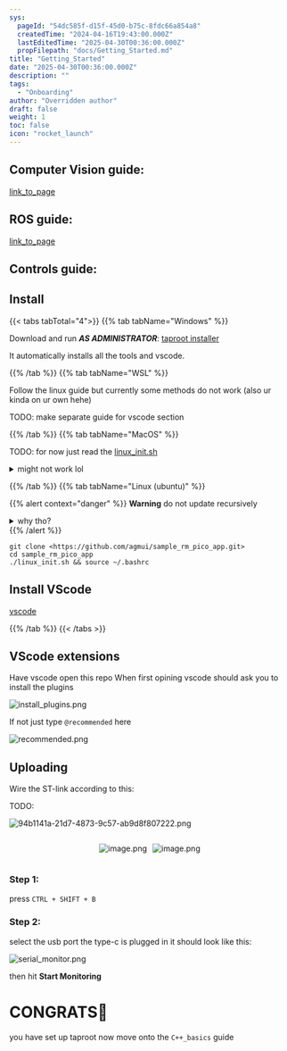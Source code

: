 ```yaml
---
sys:
  pageId: "54dc585f-d15f-45d0-b75c-8fdc66a854a8"
  createdTime: "2024-04-16T19:43:00.000Z"
  lastEditedTime: "2025-04-30T00:36:00.000Z"
  propFilepath: "docs/Getting_Started.md"
title: "Getting_Started"
date: "2025-04-30T00:36:00.000Z"
description: ""
tags:
  - "Onboarding"
author: "Overridden author"
draft: false
weight: 1
toc: false
icon: "rocket_launch"
---
```


## Computer Vision guide:

[link_to_page](86d45bc0-388b-4d26-8848-44f255f73d0e)

## ROS guide:

[link_to_page](3c76c1de-ec8f-46d6-8b0a-294005edc2d5)

## Controls guide:

## Install

{{< tabs tabTotal="4">}}
{{% tab tabName="Windows" %}}

Download and run _**AS ADMINISTRATOR**_: [taproot installer](https://github.com/Thornbots/TeachingFreshies/releases/tag/1.0)

It automatically installs all the tools and vscode.

{{% /tab %}}
{{% tab tabName="WSL" %}}

Follow the linux guide but currently some methods do not work (also ur kinda on ur own hehe)

TODO: make separate guide for vscode section

{{% /tab %}}
{{% tab tabName="MacOS" %}}

TODO: for now just read the [linux_init.sh](https://github.com/agmui/sample_rm_pico_app/blob/main/linux_init.sh)

<details>
<summary>might not work lol</summary>

`brew install libusb pkg-config`

Next install: [vscode](https://code.visualstudio.com/Download)

</details>

{{% /tab %}}
{{% tab tabName="Linux (ubuntu)" %}}

{{% alert context="danger" %}}
**Warning** do not update recursively
<details>
<summary>why tho?</summary>
There are some submodules that may go on for a while (like tinyusb) and I highly
recommend you don't need to get them.
If you want to see what submodules I update just look in `linux_init.sh`
</details>
{{% /alert %}}

```shell
git clone <https://github.com/agmui/sample_rm_pico_app.git>
cd sample_rm_pico_app
./linux_init.sh && source ~/.bashrc
```

## Install VScode

[vscode](https://code.visualstudio.com/Download)

{{% /tab %}}
{{< /tabs >}}

## VScode extensions

Have vscode open this repo
When first opining vscode should ask you to install the plugins

![install_plugins.png](https://prod-files-secure.s3.us-west-2.amazonaws.com/d518164a-d88e-44d1-a4ee-3adb3bd8bce0/89bd30f0-1825-4e77-867b-0a41ce370880/install_plugins.png?X-Amz-Algorithm=AWS4-HMAC-SHA256&X-Amz-Content-Sha256=UNSIGNED-PAYLOAD&X-Amz-Credential=ASIAZI2LB466W67QPKRC%2F20250614%2Fus-west-2%2Fs3%2Faws4_request&X-Amz-Date=20250614T041208Z&X-Amz-Expires=3600&X-Amz-Security-Token=IQoJb3JpZ2luX2VjEDwaCXVzLXdlc3QtMiJGMEQCIC%2F1dAwsrKqFT%2Fur9Bmqh2b2u3cTbJwpCKfArZVNOqglAiA9fCTNZCuJ0r9NbI0Dw7bBBHaAABz262fA%2Bo8k6zyigir%2FAwglEAAaDDYzNzQyMzE4MzgwNSIM1tFhMtlDXT3SegpBKtwDBbZ89CigGxcNuqnrqDL8ZltIjDWCQWnx9MgiG4WNLM8LqzDyJNtLhq5irKyvfxdenkHzfJauLVQEtsQroF7B18AwRVpSWzRS%2BMkVJv4sNDEdCQTIB6mICphLYxguEDJYCsK1xIXKcsXDxOY%2BMDyqCjMVQFVMZIMvyqrg4zEDLUbaLOwJBvLRT17hlAO%2Bqm8oAJam%2BCEoANWF%2BOQv6DkRtm%2FcE52ixIVWxC7oFDOK%2F98A7JVkodJh489b9m98gfpdQpx1BBway43an6iXZYI0oInNIzPJiVYDDTd9GMmFmGT0oMZc1NTuoKaetFOWDvYVzK5goQ%2F5F7bLbLTnSN3XJfkrkPEVoWY3R3ChEdVr6ay74FBVOm4oADX%2F2gRom0VRtR4vMRCSuih3IXSuaUEs4Z2nWcJEsHGeW1PBXaOT4inVMmh66YG2OGVPmpGm3xtURvvd16EDqdZb%2FBHUpKH%2BZchCG4S18B3ykon09E4PV8awV7SSyCowdoxfOIskAkwatxcUywYn4kX92aJR2mEwNJmJAmNnD%2FKZ%2B%2BaV5vmAi1yIgQCXt%2FkVo5nsNsE48EobjEaycIICNlturXCGC1qZeh%2FLqvLLyjB54ZLaWueEUSkjxrAlatgWylLeyNwwleyzwgY6pgHB2YmM9rCVFTj4fIDIDVkXtiDvq4O2B0ds2ZW0F8X3QlwJHWC7Y4usH0nxm8m1ZIBZqR0kpAs0fpwBdbhHK2rTHk0eH73%2BnDOEekfxe959NWm6lharmi8MqkJnvxvi3tr1kEubLFY1hXiO8fzqldnyGalWXj%2FjnGMtw7sAywNcsX69rkFBa2pM7TvxOn2WWzGC7n98ZYNHumRZSvt4suX1nYXzxdVS&X-Amz-Signature=bcebb20c25d2d3e0db548227d1ea90ec746c8653734cf8a52ec093b48ee1066c&X-Amz-SignedHeaders=host&x-amz-checksum-mode=ENABLED&x-id=GetObject)

If not just type `@recommended` here  

![recommended.png](https://prod-files-secure.s3.us-west-2.amazonaws.com/d518164a-d88e-44d1-a4ee-3adb3bd8bce0/61e661e9-5d85-4dfc-be0d-8d2097a5e793/recommended.png?X-Amz-Algorithm=AWS4-HMAC-SHA256&X-Amz-Content-Sha256=UNSIGNED-PAYLOAD&X-Amz-Credential=ASIAZI2LB466W67QPKRC%2F20250614%2Fus-west-2%2Fs3%2Faws4_request&X-Amz-Date=20250614T041208Z&X-Amz-Expires=3600&X-Amz-Security-Token=IQoJb3JpZ2luX2VjEDwaCXVzLXdlc3QtMiJGMEQCIC%2F1dAwsrKqFT%2Fur9Bmqh2b2u3cTbJwpCKfArZVNOqglAiA9fCTNZCuJ0r9NbI0Dw7bBBHaAABz262fA%2Bo8k6zyigir%2FAwglEAAaDDYzNzQyMzE4MzgwNSIM1tFhMtlDXT3SegpBKtwDBbZ89CigGxcNuqnrqDL8ZltIjDWCQWnx9MgiG4WNLM8LqzDyJNtLhq5irKyvfxdenkHzfJauLVQEtsQroF7B18AwRVpSWzRS%2BMkVJv4sNDEdCQTIB6mICphLYxguEDJYCsK1xIXKcsXDxOY%2BMDyqCjMVQFVMZIMvyqrg4zEDLUbaLOwJBvLRT17hlAO%2Bqm8oAJam%2BCEoANWF%2BOQv6DkRtm%2FcE52ixIVWxC7oFDOK%2F98A7JVkodJh489b9m98gfpdQpx1BBway43an6iXZYI0oInNIzPJiVYDDTd9GMmFmGT0oMZc1NTuoKaetFOWDvYVzK5goQ%2F5F7bLbLTnSN3XJfkrkPEVoWY3R3ChEdVr6ay74FBVOm4oADX%2F2gRom0VRtR4vMRCSuih3IXSuaUEs4Z2nWcJEsHGeW1PBXaOT4inVMmh66YG2OGVPmpGm3xtURvvd16EDqdZb%2FBHUpKH%2BZchCG4S18B3ykon09E4PV8awV7SSyCowdoxfOIskAkwatxcUywYn4kX92aJR2mEwNJmJAmNnD%2FKZ%2B%2BaV5vmAi1yIgQCXt%2FkVo5nsNsE48EobjEaycIICNlturXCGC1qZeh%2FLqvLLyjB54ZLaWueEUSkjxrAlatgWylLeyNwwleyzwgY6pgHB2YmM9rCVFTj4fIDIDVkXtiDvq4O2B0ds2ZW0F8X3QlwJHWC7Y4usH0nxm8m1ZIBZqR0kpAs0fpwBdbhHK2rTHk0eH73%2BnDOEekfxe959NWm6lharmi8MqkJnvxvi3tr1kEubLFY1hXiO8fzqldnyGalWXj%2FjnGMtw7sAywNcsX69rkFBa2pM7TvxOn2WWzGC7n98ZYNHumRZSvt4suX1nYXzxdVS&X-Amz-Signature=4745a68b7b9b56955c99a7a52da5f10dcf4801493be616d6581b72c0df6cb230&X-Amz-SignedHeaders=host&x-amz-checksum-mode=ENABLED&x-id=GetObject)

## Uploading

Wire the ST-link according to this:

TODO:

![94b1141a-21d7-4873-9c57-ab9d8f807222.png](https://prod-files-secure.s3.us-west-2.amazonaws.com/d518164a-d88e-44d1-a4ee-3adb3bd8bce0/e5fad17d-ab82-4300-9f4c-505ab4b1202c/94b1141a-21d7-4873-9c57-ab9d8f807222.png?X-Amz-Algorithm=AWS4-HMAC-SHA256&X-Amz-Content-Sha256=UNSIGNED-PAYLOAD&X-Amz-Credential=ASIAZI2LB466W67QPKRC%2F20250614%2Fus-west-2%2Fs3%2Faws4_request&X-Amz-Date=20250614T041208Z&X-Amz-Expires=3600&X-Amz-Security-Token=IQoJb3JpZ2luX2VjEDwaCXVzLXdlc3QtMiJGMEQCIC%2F1dAwsrKqFT%2Fur9Bmqh2b2u3cTbJwpCKfArZVNOqglAiA9fCTNZCuJ0r9NbI0Dw7bBBHaAABz262fA%2Bo8k6zyigir%2FAwglEAAaDDYzNzQyMzE4MzgwNSIM1tFhMtlDXT3SegpBKtwDBbZ89CigGxcNuqnrqDL8ZltIjDWCQWnx9MgiG4WNLM8LqzDyJNtLhq5irKyvfxdenkHzfJauLVQEtsQroF7B18AwRVpSWzRS%2BMkVJv4sNDEdCQTIB6mICphLYxguEDJYCsK1xIXKcsXDxOY%2BMDyqCjMVQFVMZIMvyqrg4zEDLUbaLOwJBvLRT17hlAO%2Bqm8oAJam%2BCEoANWF%2BOQv6DkRtm%2FcE52ixIVWxC7oFDOK%2F98A7JVkodJh489b9m98gfpdQpx1BBway43an6iXZYI0oInNIzPJiVYDDTd9GMmFmGT0oMZc1NTuoKaetFOWDvYVzK5goQ%2F5F7bLbLTnSN3XJfkrkPEVoWY3R3ChEdVr6ay74FBVOm4oADX%2F2gRom0VRtR4vMRCSuih3IXSuaUEs4Z2nWcJEsHGeW1PBXaOT4inVMmh66YG2OGVPmpGm3xtURvvd16EDqdZb%2FBHUpKH%2BZchCG4S18B3ykon09E4PV8awV7SSyCowdoxfOIskAkwatxcUywYn4kX92aJR2mEwNJmJAmNnD%2FKZ%2B%2BaV5vmAi1yIgQCXt%2FkVo5nsNsE48EobjEaycIICNlturXCGC1qZeh%2FLqvLLyjB54ZLaWueEUSkjxrAlatgWylLeyNwwleyzwgY6pgHB2YmM9rCVFTj4fIDIDVkXtiDvq4O2B0ds2ZW0F8X3QlwJHWC7Y4usH0nxm8m1ZIBZqR0kpAs0fpwBdbhHK2rTHk0eH73%2BnDOEekfxe959NWm6lharmi8MqkJnvxvi3tr1kEubLFY1hXiO8fzqldnyGalWXj%2FjnGMtw7sAywNcsX69rkFBa2pM7TvxOn2WWzGC7n98ZYNHumRZSvt4suX1nYXzxdVS&X-Amz-Signature=392aabe102c65b0934557de3732424dc0e0de4129789c5550d30e5a7d874b4c9&X-Amz-SignedHeaders=host&x-amz-checksum-mode=ENABLED&x-id=GetObject)

<div style="display: flex;flex-direction: row; column-gap:10px; max-width: 630px;justify-content: center;">
<div>

![image.png](https://prod-files-secure.s3.us-west-2.amazonaws.com/d518164a-d88e-44d1-a4ee-3adb3bd8bce0/210ecb78-1116-4d7b-b9b7-2292f66fa2c2/image.png?X-Amz-Algorithm=AWS4-HMAC-SHA256&X-Amz-Content-Sha256=UNSIGNED-PAYLOAD&X-Amz-Credential=ASIAZI2LB466VCFCSZVD%2F20250614%2Fus-west-2%2Fs3%2Faws4_request&X-Amz-Date=20250614T041217Z&X-Amz-Expires=3600&X-Amz-Security-Token=IQoJb3JpZ2luX2VjEDwaCXVzLXdlc3QtMiJHMEUCIQCOgvpYl7PqOiVzXExsRti%2BK9MHJ9XN4H8hlyiz5nWhnQIgIkpuALslNa8KF1i6D%2BYLOQx1bBQE7pKRQuPtNv%2FQVFEq%2FwMIJRAAGgw2Mzc0MjMxODM4MDUiDE%2BphmWCTJBhylwfzircA8pycqyIVby6y0mMmtv4BqlhmwnrTPFikWyoG3NK8AZ2hdKBjF17rwE2DINQM78wHfPtumwAG5aU9Rw0iEU8TrIzRYSj2ARt1vEmb%2FdIU3NuNnyrr5l5Qlv9bgIg%2BwxeGe2w4dTJIPKpiLdEahd43MQwACTXDOOcnCCS4ae61lCME%2BGelS15SKmOY%2B%2Fj%2FYZupVV6%2FttWkRD%2BvLF%2F44lEg8CrJChRaJSr3nyWnMAaADwE9r3Drl2X5s231Lc0egRAnBE8kD1YUK5rCnDBYsZfKHFJa2yx0aQtrOeEqzDrw%2BaPUO1a2Nub1oxbXCwYwAGKVGsEOzZTVv0VcSMiwWL%2Brp1G9cgV%2BAsZteVBWt5XJmA0gdRX4ZRfzqV4jvbq7jCO0rH35moq%2Fwn%2B2leWYF8ZxFCmJ0Xp2bZaD17VdftQB3wSwPe1lo7F1i3ZfHwa8GdpsBoVPlciQmktsTmD%2Fh%2FcObEbIKNxdlF9qOtyf6njstdxo%2FpJ%2Fk%2FCMVS2SISyGHFpvZ0xPTDVkzW1bMa%2BGOUr3C36gWT1besCu%2F7uqR89bvHJ6hqnfPWUsu4t9gv7iiZ1zqd4vcCpRShnXo%2Bb5wMgqnfh5564rD01vRO%2FUbO0CkrMS38HA9fCC7K1z6qMMODss8IGOqUBCQyLMG1bWktxbNqsknKPsWqwuA%2Frl0V%2BZ1SE7FxC2IIJL8PYtW8EFKiviYsk%2FNWw82OjA%2FPWXBINPt81Pb7aRGDBoVPGz71VbZgxFK86yWBT8cENd2uNFWTYslMqcFPDk5CsW%2B9hWafiyxgJROpYodP0OOKB5GSUnOuCN6KgyR1iN0nyNsfHI1qVrbmpWa0Axttn43WkoXtU4BklnWOIDJw7J32L&X-Amz-Signature=fecb7df6979c6541491492789e65af0ce8c1836d528734661591409933870fdf&X-Amz-SignedHeaders=host&x-amz-checksum-mode=ENABLED&x-id=GetObject)

</div>
<div>

![image.png](https://prod-files-secure.s3.us-west-2.amazonaws.com/d518164a-d88e-44d1-a4ee-3adb3bd8bce0/33a0fd0f-8ca6-4a86-8e09-26e95ded1fff/image.png?X-Amz-Algorithm=AWS4-HMAC-SHA256&X-Amz-Content-Sha256=UNSIGNED-PAYLOAD&X-Amz-Credential=ASIAZI2LB466WIEUUAK4%2F20250614%2Fus-west-2%2Fs3%2Faws4_request&X-Amz-Date=20250614T041218Z&X-Amz-Expires=3600&X-Amz-Security-Token=IQoJb3JpZ2luX2VjEDwaCXVzLXdlc3QtMiJGMEQCIAo3bDUXGk4NBxx8VNfp0i09YcQza4y1R8rFJOomGdQMAiAFHJ4%2FFNnQQZ4QAtiAXRiI2iHcOG6Mf8DqiBe09jBgUir%2FAwglEAAaDDYzNzQyMzE4MzgwNSIMGRKMmaDfHi2GBudvKtwDtuS0XqWaI0jFRG7iSMk9M2ORui7nZK%2BrWRUqZWpSuYERT2xCa0ukXmfBRN84Sir30S%2FIZU0g8leyga5OFIa7YdywsbYmDjGpP6oIbF9bjNuQpRxT3fw8AvlKrMT%2BqXciizDxdM4PewmVAs%2BbxnX3mSfVqynfA0LeRhuPjF2O8U01fRORVBLfRQ%2B%2FYcNJUC6Fjo1EuyS8BO6iB43BSr5DylfuQw8M82CJA0EC%2B0se1R%2FOBCCHFJ%2FwyhnsR6aV4XLeX4nH7XxFMp4hTkwKcCWUy9Awbl4g9u82t87XS4KOVJb6iUxsVFOZfF7ug6T7VHJM%2FergBzI%2BGAeP7A0vemxi4nN4KpdWYKXB2UYpqo6ch%2BZHmIzg46hnF545muIcrHTg%2F0J1J0YH9H6JOFhbVKfazvR%2FStgR9l3eTL3lmztqlkzXluHkaF3aWossTLRj1Pv9LYtq3298WChVB%2BQyYB%2FADXCb8AaZburwR0NZep5J%2BuQFU8FwJUqNJUkAw%2FMm6WgapKaVfsH68RJcrTnJ92b98ZcWlBR3SNq1eR32jnphFtpJsCennNSM0xTrVHkMBCGg0Jn407dCGztsUH%2BWO68slLhDG%2Buhd%2FjKP5tnPieJrD%2Bb%2FlosioRCmfflQ6Qw1eyzwgY6pgGPl1w4H7rZAWvjKvnA9miPu0cZKERM5SbQ9Xt1WRgF37g88hBb0qeyBP1gW4q18UsWu%2BAVYzh4Ad2o573v1e2KYXeA7%2BqT8s76bSAbaC2FzZsDw4xvyE%2B5ElUchCBZskQax7ejKcdL8zeCXJMNwtbrTcFtUUo2Ka015baMRGUgMn39ViMWP5GaGpTfTxdyGlOAErHXAdCI7Myas7A8xoeXQ0rWL4Jh&X-Amz-Signature=a833b6c2ce7952c5c6ba8d713325a4ea52a617ae7be9761ce684349081f4cc1b&X-Amz-SignedHeaders=host&x-amz-checksum-mode=ENABLED&x-id=GetObject)

</div>
</div>

### Step 1:

press `CTRL + SHIFT + B`

### Step 2:

select the usb port the type-c is plugged in it should look like this:

![serial_monitor.png](https://prod-files-secure.s3.us-west-2.amazonaws.com/d518164a-d88e-44d1-a4ee-3adb3bd8bce0/f03f4774-05d4-4393-b6a0-d5efb6d315ab/serial_monitor.png?X-Amz-Algorithm=AWS4-HMAC-SHA256&X-Amz-Content-Sha256=UNSIGNED-PAYLOAD&X-Amz-Credential=ASIAZI2LB466W67QPKRC%2F20250614%2Fus-west-2%2Fs3%2Faws4_request&X-Amz-Date=20250614T041208Z&X-Amz-Expires=3600&X-Amz-Security-Token=IQoJb3JpZ2luX2VjEDwaCXVzLXdlc3QtMiJGMEQCIC%2F1dAwsrKqFT%2Fur9Bmqh2b2u3cTbJwpCKfArZVNOqglAiA9fCTNZCuJ0r9NbI0Dw7bBBHaAABz262fA%2Bo8k6zyigir%2FAwglEAAaDDYzNzQyMzE4MzgwNSIM1tFhMtlDXT3SegpBKtwDBbZ89CigGxcNuqnrqDL8ZltIjDWCQWnx9MgiG4WNLM8LqzDyJNtLhq5irKyvfxdenkHzfJauLVQEtsQroF7B18AwRVpSWzRS%2BMkVJv4sNDEdCQTIB6mICphLYxguEDJYCsK1xIXKcsXDxOY%2BMDyqCjMVQFVMZIMvyqrg4zEDLUbaLOwJBvLRT17hlAO%2Bqm8oAJam%2BCEoANWF%2BOQv6DkRtm%2FcE52ixIVWxC7oFDOK%2F98A7JVkodJh489b9m98gfpdQpx1BBway43an6iXZYI0oInNIzPJiVYDDTd9GMmFmGT0oMZc1NTuoKaetFOWDvYVzK5goQ%2F5F7bLbLTnSN3XJfkrkPEVoWY3R3ChEdVr6ay74FBVOm4oADX%2F2gRom0VRtR4vMRCSuih3IXSuaUEs4Z2nWcJEsHGeW1PBXaOT4inVMmh66YG2OGVPmpGm3xtURvvd16EDqdZb%2FBHUpKH%2BZchCG4S18B3ykon09E4PV8awV7SSyCowdoxfOIskAkwatxcUywYn4kX92aJR2mEwNJmJAmNnD%2FKZ%2B%2BaV5vmAi1yIgQCXt%2FkVo5nsNsE48EobjEaycIICNlturXCGC1qZeh%2FLqvLLyjB54ZLaWueEUSkjxrAlatgWylLeyNwwleyzwgY6pgHB2YmM9rCVFTj4fIDIDVkXtiDvq4O2B0ds2ZW0F8X3QlwJHWC7Y4usH0nxm8m1ZIBZqR0kpAs0fpwBdbhHK2rTHk0eH73%2BnDOEekfxe959NWm6lharmi8MqkJnvxvi3tr1kEubLFY1hXiO8fzqldnyGalWXj%2FjnGMtw7sAywNcsX69rkFBa2pM7TvxOn2WWzGC7n98ZYNHumRZSvt4suX1nYXzxdVS&X-Amz-Signature=c9b546e9e6a4c4d8ec0bad68474825336d11f9f5f3a54658ea4f8581786d6207&X-Amz-SignedHeaders=host&x-amz-checksum-mode=ENABLED&x-id=GetObject)

then hit **Start Monitoring**

# CONGRATS🎉

you have set up taproot now move onto the `C++_basics` guide
